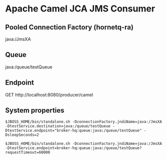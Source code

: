 Apache Camel JCA JMS Consumer
=============================

Pooled Connection Factory (hornetq-ra)
------------------

java:/JmsXA

Queue
-----

java:/queue/testQueue

Endpoint
--------

GET http://localhost:8080/producer/camel

System properties
-----------------

`$JBOSS_HOME/bin/standalone.sh -DconnectionFactory.jndiName=java:/JmsXA -DtestService.destination=java:/queue/testQueue -DtestService.endpoint="broker-hq:queue:java:/queue/testQueue" -DsleepSeconds=2`

`$JBOSS_HOME/bin/standalone.sh -DconnectionFactory.jndiName=java:/JmsXA -DtestService.endpoint=broker-hq:queue:java:/queue/testQueue?requestTimeout=60000`
